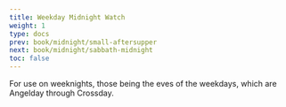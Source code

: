 ```yaml
---
title: Weekday Midnight Watch
weight: 1
type: docs
prev: book/midnight/small-aftersupper
next: book/midnight/sabbath-midnight
toc: false
---
```


For use on weeknights, those being the eves of the weekdays, which are Angelday through Crossday.